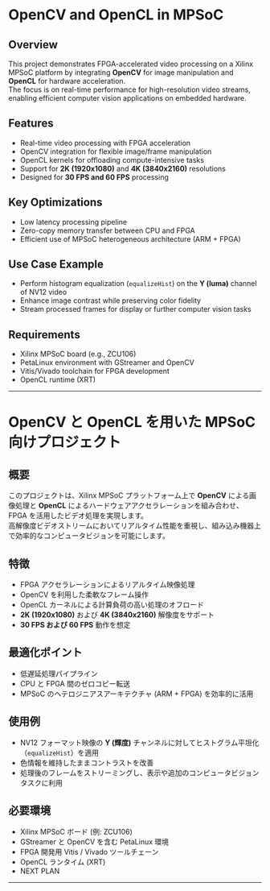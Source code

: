 # OpenCV and OpenCL in MPSoC

## Overview
This project demonstrates FPGA-accelerated video processing on a Xilinx MPSoC platform by integrating **OpenCV** for image manipulation and **OpenCL** for hardware acceleration.  
The focus is on real-time performance for high-resolution video streams, enabling efficient computer vision applications on embedded hardware.

## Features
- Real-time video processing with FPGA acceleration  
- OpenCV integration for flexible image/frame manipulation  
- OpenCL kernels for offloading compute-intensive tasks  
- Support for **2K (1920x1080)** and **4K (3840x2160)** resolutions  
- Designed for **30 FPS and 60 FPS** processing  

## Key Optimizations
- Low latency processing pipeline  
- Zero-copy memory transfer between CPU and FPGA  
- Efficient use of MPSoC heterogeneous architecture (ARM + FPGA)  

## Use Case Example
- Perform histogram equalization (`equalizeHist`) on the **Y (luma)** channel of NV12 video  
- Enhance image contrast while preserving color fidelity  
- Stream processed frames for display or further computer vision tasks  

## Requirements
- Xilinx MPSoC board (e.g., ZCU106)  
- PetaLinux environment with GStreamer and OpenCV  
- Vitis/Vivado toolchain for FPGA development  
- OpenCL runtime (XRT)  

---

# OpenCV と OpenCL を用いた MPSoC 向けプロジェクト

## 概要
このプロジェクトは、Xilinx MPSoC プラットフォーム上で **OpenCV** による画像処理と **OpenCL** によるハードウェアアクセラレーションを組み合わせ、FPGA を活用したビデオ処理を実現します。  
高解像度ビデオストリームにおいてリアルタイム性能を重視し、組み込み機器上で効率的なコンピュータビジョンを可能にします。

## 特徴
- FPGA アクセラレーションによるリアルタイム映像処理  
- OpenCV を利用した柔軟なフレーム操作  
- OpenCL カーネルによる計算負荷の高い処理のオフロード  
- **2K (1920x1080)** および **4K (3840x2160)** 解像度をサポート  
- **30 FPS および 60 FPS** 動作を想定  

## 最適化ポイント
- 低遅延処理パイプライン  
- CPU と FPGA 間のゼロコピー転送  
- MPSoC のヘテロジニアスアーキテクチャ (ARM + FPGA) を効率的に活用  

## 使用例
- NV12 フォーマット映像の **Y (輝度)** チャンネルに対してヒストグラム平坦化（`equalizeHist`）を適用  
- 色情報を維持したままコントラストを改善  
- 処理後のフレームをストリーミングし、表示や追加のコンピュータビジョンタスクに利用  

## 必要環境
- Xilinx MPSoC ボード (例: ZCU106)  
- GStreamer と OpenCV を含む PetaLinux 環境  
- FPGA 開発用 Vitis / Vivado ツールチェーン  
- OpenCL ランタイム (XRT)  
- NEXT PLAN

---
